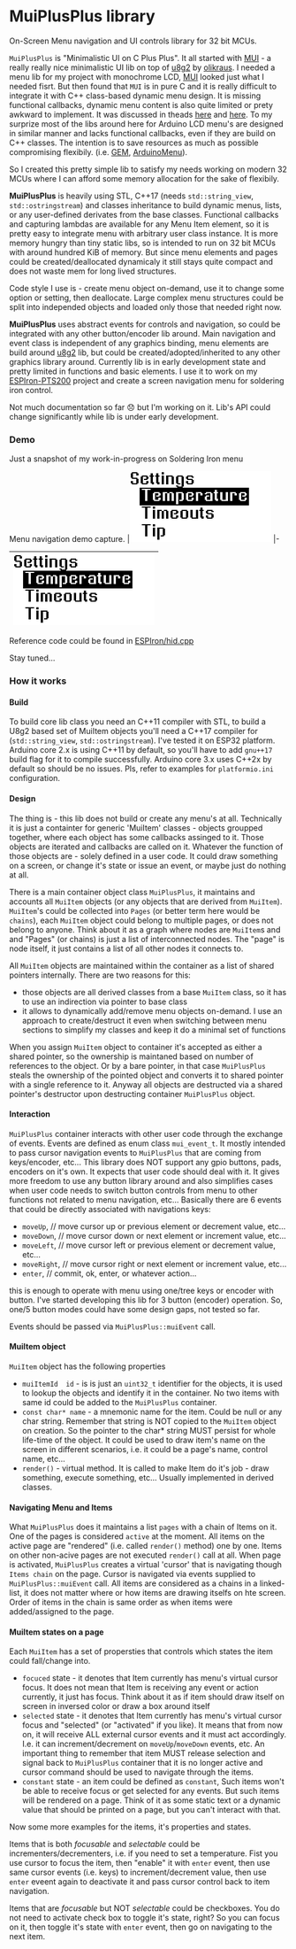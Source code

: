 # MuiPlusPlus library

On-Screen Menu navigation and UI controls library for 32 bit MCUs.


`MuiPlusPlus` is "Minimalistic UI on C Plus Plus". It all started with [MUI](https://github.com/olikraus/u8g2/wiki/muimanual#mui) - a really really nice minimalistic UI lib on top of [u8g2](https://github.com/olikraus/u8g2) by [olikraus](https://github.com/olikraus).
I needed a menu lib for my project with monochrome LCD, [MUI](https://github.com/olikraus/u8g2/wiki/muimanual#mui) looked just what I needed fisrt. But then found that `MUI` is in pure C and it is really difficult to integrate it with C++ class-based dynamic menu design. It is missing functional callbacks, dynamic menu content is also quite limited or prety awkward to implement. It was discussed in theads [here](https://github.com/olikraus/u8g2/issues/2258) and [here](https://github.com/olikraus/u8g2/discussions/2252).
To my surprize most of the libs around here for Arduino LCD menu's are designed in similar manner and lacks functional callbacks, even if they are build on C++ classes. The intention is to save resources as much as possible compromising flexibily. (i.e. [GEM](https://github.com/Spirik/GEM), [ArduinoMenu](https://github.com/neu-rah/ArduinoMenu)). 

So I created this pretty simple lib to satisfy my needs working on modern 32 MCUs where I can afford some memory allocation for the sake of flexibily.

**MuiPlusPlus** is heavily using STL, C++17 (needs `std::string_view`, `std::ostringstream`) and classes inheritance to build dynamic menus, lists, or any user-defined derivates from the base classes. Functional callbacks and capturing lambdas are available for any Menu Item element, so it is pretty easy to integrate menu with arbitrary user class instance.
It is more memory hungry than tiny static libs, so is intended to run on 32 bit MCUs with around hundred KiB of memory. But since menu elements and pages could be created/deallocated dynamicaly it still stays quite compact and does not waste mem for long lived structures.

Code style I use is - create menu object on-demand, use it to change some option or setting, then deallocate. Large complex menu structures could be split into independed objects and loaded only those that needed right now.

**MuiPlusPlus** uses abstract events for controls and navigation, so could be integrated with any other button/encoder lib around.
Main navigation and event class is independent of any graphics binding, menu elements are build around [u8g2](https://github.com/olikraus/u8g2) lib, but could be created/adopted/inherited to any other graphics library around.
Currently lib is in early development state and pretty limited in functions and basic elements.
I use it to work on my [ESPIron-PTS200](https://github.com/vortigont/ESPIron-PTS200) project and create a screen navigation menu for soldering iron control.

Not much documentation so far :disappointed: but I'm working on it. Lib's API could change significantly while lib is under early development.

### Demo

Just a snapshot of my work-in-progress on Soldering Iron menu

Menu navigation demo capture.
|<img src="pics/menu_demo01.png?raw=true" alt="Menu Demo Volts" />
|-

|<img src="pics/menu_demo_pwr.png?raw=true" alt="Menu Demo PWR" />
|-

Reference code could be found in [ESPIron/hid.cpp](https://github.com/vortigont/ESPIron-PTS200/blob/main/ESPIron/hid.cpp)

Stay tuned...

### How it works

#### Build
To build core lib class you need an C++11 compiler with STL, to build a U8g2 based set of MuiItem objects you'll need a C++17 compiler for (`std::string_view`, `std::ostringstream`).
I've tested it on ESP32 platform. Arduino core 2.x is using C++11 by default, so you'll have to add `gnu++17` build flag for it to compile successfully.
Arduino core 3.x uses C++2x by default so should be no issues. Pls, refer to examples for `platformio.ini` configuration.


#### Design

The thing is - this lib does not build or create any menu's at all. Technically it is just a containter for generic 'MuiItem' classes - objects groupped together, where each object has some callbacks assinged to it. Those objects are iterated and callbacks are called on it. Whatever the function of those objects are - solely defined in a user code. It could draw something on a screen, or change it's state or issue an event, or maybe just do nothing at all.

There is a main container object class `MuiPlusPlus`, it maintains and accounts all `MuiItem` objects (or any objects that are derived from `MuiItem`).
`MuiItem`'s could be collected into `Pages` (or better term here would be `chains`), each `MuiItem` object could belong to multiple pages, or does not belong to anyone. Think about it as a graph where nodes are `MuiItem`s and and "Pages" (or chains) is just a list of interconnected nodes. The "page" is node itself, it just contains a list of all other nodes it connects to.

All `MuiItem` objects are maintained within the container as a list of shared pointers internally. There are two reasons for this:

  - those objects are all derived classes from a base `MuiItem` class, so it has to use an indirection via pointer to base class
  - it allows to dynamically add/remove menu objects on-demand. I use an approach to create/destruct it even when switching between menu sections to simplify my classes and keep it do a minimal set of functions

When you assign `MuiItem` object to container it's accepted as either a shared pointer, so the ownership is maintaned based on number of references to the object. Or by a bare pointer, in that case  `MuiPlusPlus` steals the ownership of the pointed object and converts it to shared pointer with a single reference to it.
Anyway all objects are destructed via a shared pointer's destructor upon destructing container `MuiPlusPlus` object.



#### Interaction

`MuiPlusPlus` container interacts with other user code through the exchange of events. Events are defined as enum class `mui_event_t`. It mostly intended to pass cursor navigation events to `MuiPlusPlus` that are coming from keys/encoder, etc...
This library does NOT support any gpio buttons, pads, encoders on it's own. It expects that user code should deal with it. It gives more freedom to use any button library around and also simplifies cases when user code needs to switch button controls from menu to other functions not related to menu navigation, etc...
Basically there are 6 events that could be directly associated with navigations keys:

- `moveUp`,           // move cursor up or previous element or decrement value, etc...
- `moveDown`,         // move cursor down or next element or increment value, etc...
- `moveLeft`,         // move cursor left or previous element or decrement value, etc...
- `moveRight`,        // move cursor right or next element or increment value, etc...
- `enter`,            // commit, ok, enter, or whatever action...

this is enough to operate with menu using one/tree keys or encoder with button. I've started developing this lib for 3 button (encoder) operation. So, one/5 button modes could have some design gaps, not tested so far.

Events should be passed via `MuiPlusPlus::muiEvent` call.

#### **MuiItem** object

`MuiItem` object has the following properties

 - `muiItemId  id` - is is just an `uint32_t` identifier for the objects, it is used to lookup the objects and identify it in the container. No two items with same id could be added to the `MuiPlusPlus` container.
 - `const char* name` - a mnemonic name for the item. Could be null or any char string. Remember that string is NOT copied to the `MuiItem` object on creation. So the pointer to the char* string MUST persist for whole life-time of the object. It could be used to draw item's name on the screen in different scenarios, i.e. it could be a page's name, control name, etc...
 - `render()` - virtual method. It is called to make Item do it's job - draw something, execute something, etc... Usually implemented in derived classes.

#### Navigating Menu and Items

What `MuiPlusPlus` does it maintains a list `pages` with a chain of Items on it. One of the pages is considered `active` at the moment. All items on the active page are "rendered" (i.e. called `render()` method) one by one. Items on other non-acive pages are not executed `render()` call at all.
When page is activated, `MuiPlusPlus` creates a virtual 'cursor' that is navigating though `Items chain` on the page. Cursor is navigated via events supplied to `MuiPlusPlus::muiEvent` call. All items are considered as a chains in a linked-list, it does not matter where or how items are drawing itselfs on hte screen. Order of items in the chain is same order as when items were added/assigned to the page.

#### **MuiItem** states on a page

Each `MuiItem` has a set of propersties that controls which states the item could fall/change into.

 - `focuced` state - it denotes that Item currently has menu's virtual cursor focus. It does not mean that Item is receiving any event or action currently, it just has focus. Think about it as if item should draw itself on screen in inversed color or draw a box around itself
 - `selected` state - it denotes that Item currently has menu's virtual cursor focus and "selected" (or "activated" if you like). It means that from now on, it will receive ALL external cursor events and it must act accordingly. I.e. it can increment/decrement on `moveUp`/`moveDown` events, etc. An important thing to remember that item MUST release selection and signal back to `MuiPlusPlus` container that it is no longer active and cursor command should be used to navigate through the items.
 - `constant` state - an item could be defined as `constant`, Such items won't be able to receive focus or get selected for any events. But such items will be rendered on a page. Think of it as some static text or a dynamic value that should be printed on a page, but you can't interact with that.

Now some more examples for the items, it's properties and states.

Items that is both _focusable_ and _selectable_ could be incrementers/decrementers, i.e. if you need to set a temperature. Fist you use cursor to focus the item, then "enable" it with `enter` event, then use same cursor events (i.e. keys) to increment/decrement value, then use `enter` eveent again to deactivate it and pass cursor control back to item navigation.

Items that are _focusable_ but NOT _selectable_ could be checkboxes. You do not need to activate check box to toggle it's state, right? So you can focus on it, then toggle it's state with `enter` event, then go on navigating to the next item.

